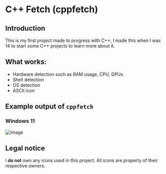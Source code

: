 # C++ Fetch (cppfetch)

## Introduction
This is my first project made to progress with C++, I made this when I was 14 to start some C++ projects to learn more about it.

## What works:
- Hardware detection such as RAM usage, CPU, GPUs
- Shell detection
- OS detection
- ASCII icon

## Example output of `cppfetch`
### Windows 11
![image](https://github.com/user-attachments/assets/58a2df9a-c8b2-4745-bd9a-e56910395140)

## Legal notice
I **do not** own any icons used in this project. All icons are property of their respective owners.

